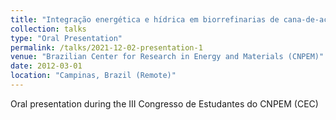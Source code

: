 ```yaml
---
title: "Integração energética e hídrica em biorrefinarias de cana-de-açúcar de primeira geração"
collection: talks
type: "Oral Presentation"
permalink: /talks/2021-12-02-presentation-1
venue: "Brazilian Center for Research in Energy and Materials (CNPEM)"
date: 2012-03-01
location: "Campinas, Brazil (Remote)"
---
```


Oral presentation during the III Congresso de Estudantes do CNPEM (CEC)
